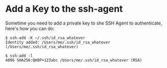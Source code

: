 # Add a Key to the ssh-agent

Sometime you need to add a private key to she SSH Agent to authenticate, here's how you can do:
```shell
$ ssh-add -K ~/.ssh/id_rsa_whatever
Identity added: /Users/me/.ssh/id_rsa_whatever (/Users/me/.ssh/id_rsa_whatever)

$ ssh-add -l
4096 SHA256:QHOP+123abc /Users/me/.ssh/id_rsa_whatever (RSA)
```

